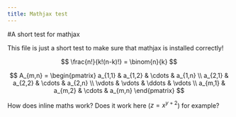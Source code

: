 ```yaml
---
title: Mathjax test
---
```


#A short test for mathjax

This file is just a short test to make sure that mathjax is installed correctly!

$$ \frac{n!}{k!(n-k)!} = \binom{n}{k} $$


$$
A_{m,n} =
 \begin{pmatrix}
  a_{1,1} & a_{1,2} & \cdots & a_{1,n} \\
  a_{2,1} & a_{2,2} & \cdots & a_{2,n} \\
  \vdots  & \vdots  & \ddots & \vdots  \\
  a_{m,1} & a_{m,2} & \cdots & a_{m,n}
 \end{pmatrix}
$$

How does inline maths work? Does it work here ($z=x^{y+2}$) for example?